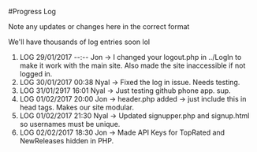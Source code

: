 #Progress Log
<p>Note any updates or changes here in the correct format</p>
<p>We'll have thousands of log entries soon lol</p>
<ol>
<li>LOG 29/01/2017 --:-- Jon -> I changed your logout.php in ../LogIn to make it work with the main site. Also made the site inaccessible if not logged in.</li>
<li>LOG 30/01/2017 00:38 Nyal -> Fixed the log in issue. Needs testing.</li>
<li>LOG 31/01/2917 16:01 Nyal -> Just testing github phone app. sup.</li>
<li>LOG 01/02/2017 20:00 Jon -> header.php added -> just include this in head tags. Makes our site modular.</li>
<li>LOG 01/02/2017 21:30 Nyal -> Updated signupper.php and signup.html so usernames must be unique.</li>
<li>LOG 02/02/2017 18:30 Jon -> Made API Keys for TopRated and NewReleases hidden in PHP.</li>
</ol>
